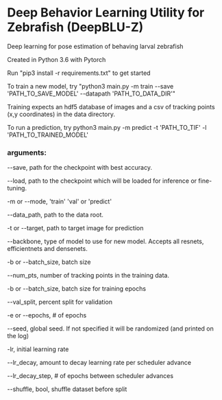# Deep Behavior Learning Utility for Zebrafish (DeepBLU-Z)
Deep learning for pose estimation of behaving larval zebrafish

Created in Python 3.6 with Pytorch

Run "pip3 install -r requirements.txt" to get started

To train a new model, try "python3 main.py -m train --save 'PATH_TO_SAVE_MODEL' --datapath 'PATH_TO_DATA_DIR'"

Training expects an hdf5 database of images and a csv of tracking points (x,y coordinates) in the data directory.

To run a prediction, try python3 main.py -m predict -t 'PATH_TO_TIF' -l 'PATH_TO_TRAINED_MODEL'

### arguments:

--save, path for the checkpoint with best accuracy.

--load, path to the checkpoint which will be loaded for inference or fine-tuning.

-m or --mode, 'train' 'val' or 'predict'

--data_path, path to the data root.

-t or --target, path to target image for prediction

--backbone, type of model to use for new model. Accepts all resnets, efficientnets and densenets.

-b or --batch_size, batch size

--num_pts, number of tracking points in the training data.

-b or --batch_size, batch size for training epochs

--val_split, percent split for validation

-e or --epochs, # of epochs

--seed, global seed. If not specified it will be randomized (and printed on the log)

-lr, initial learning rate

--lr_decay, amount to decay learning rate per scheduler advance

--lr_decay_step, # of epochs between scheduler advances

--shuffle, bool, shuffle dataset before split
